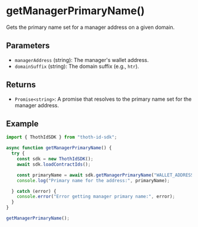 # getManagerPrimaryName()

Gets the primary name set for a manager address on a given domain.

## Parameters

- `managerAddress` (string): The manager's wallet address.
- `domainSuffix` (string): The domain suffix (e.g., `htr`).

## Returns

- `Promise<string>`: A promise that resolves to the primary name set for the manager address.

## Example

```typescript
import { ThothIdSDK } from "thoth-id-sdk";

async function getManagerPrimaryName() {
  try {
    const sdk = new ThothIdSDK();
    await sdk.loadContractIds();

    const primaryName = await sdk.getManagerPrimaryName("WALLET_ADDRESS", "htr");
    console.log("Primary name for the address:", primaryName);

  } catch (error) {
    console.error("Error getting manager primary name:", error);
  }
}

getManagerPrimaryName();
```
